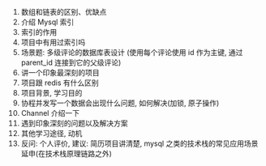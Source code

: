 1. 数组和链表的区别、优缺点
2. 介绍 Mysql 索引
3. 索引的作用
4. 项目中有用过索引吗
5. 场景题: 多级评论的数据库表设计 (使用每个评论使用 id 作为主键, 通过 parent_id 连接到它的父级评论)
6. 讲一个印象最深刻的项目
7. 项目跟 redis 有什么区别
8. 项目背景, 学习目的
9. 协程并发写一个数据会出现什么问题, 如何解决(加锁, 原子操作)
10. Channel 介绍一下
11. 遇到印象深刻的问题以及解决方案
12. 其他学习途径, 动机
13. 反问: 个人评价, 建议: 简历项目讲清楚, mysql 之类的技术栈的常见应用场景延申(在技术栈原理链路之外)
